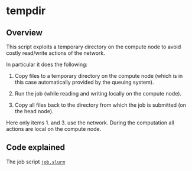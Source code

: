 # tempdir

## Overview

 This script exploits a temporary directory on the compute node to avoid costly read/write actions of the network. 

 In particular it does the following:

1.   Copy files to a temporary directory on the compute node (which is in this case automatically provided by the queuing system).

2.   Run the job (while reading and writing locally on the compute node).

3.   Copy all files back to the directory from which the job is submitted (on the head node).

Here only items 1. and 3. use the network. During the computation all actions are local on the compute node.

## Code explained

The job script [`job.slurm`](job.slurm)
